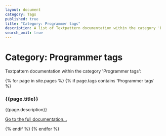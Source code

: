 ```yaml
---
layout: document
category: Tags
published: true
title: "Category: Programmer tags"
description: A list of Textpattern documentation within the category 'Programmer tags'.
search_omit: true
---
```


# Category: Programmer tags

Textpattern documentation within the category 'Programmer tags':

<div>
    {% for page in site.pages %}
        {% if page.tags contains 'Programmer tags' %}
            <article>
                <h3>{{page.title}}</h3>
                <p>{{page.description}}</p>
                <p><a href="{{page.url}}">Go to the full documentation...</a></p>
            </article>
        {% endif %}
    {% endfor %}
</div>
